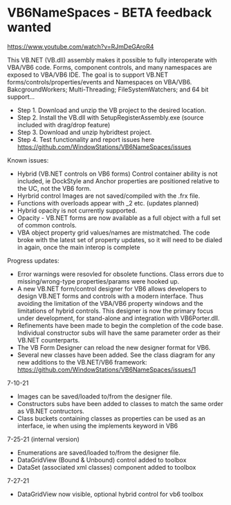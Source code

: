 # VB6NameSpaces - BETA feedback wanted
https://www.youtube.com/watch?v=RJmDeGAroR4

This VB.NET (VB.dll) assembly makes it possible to fully interoperate with VBA/VB6 code.  Forms, component controls, and many namespaces are exposed to VBA/VB6 IDE.
The goal is to support VB.NET forms/controls/properties/events and Namespaces on VBA/VB6. 
BakcgroundWorkers; Multi-Threading; FileSystemWatchers; and 64 bit support...

* Step 1.  Download and unzip the VB project to the desired location.
* Step 2.  Install the VB.dll with SetupRegisterAssembly.exe (source included with drag/drop feature)
* Step 3.  Download and unzip hybridtest project.
* Step 4.  Test functionality and report issues here https://github.com/WindowStations/VB6NameSpaces/issues

Known issues:
* Hybrid (VB.NET controls on VB6 forms) Control container ability is not included, ie DockStyle and Anchor properties are positioned relative to the UC, not the VB6 form.
* Hyrbrid control Images are not saved/compiled with the .frx file.
* Functions with overloads appear with _2 etc.  (updates planned)
* Hybrid opacity is not currently supported.
* Opacity - VB.NET forms are now available as a full object with a full set of common controls.
* VBA object property grid values/names are mistmatched.   The code broke with the latest set of property updates, so it will need to be dialed in again, once the main interop is complete

Progress updates:
* Error warnings were resovled for obsolete functions.  Class errors due to missing/wrong-type properties/params were hooked up.
* A new VB.NET form/control designer for VB6 allows developers to design VB.NET forms and controls with a modern interface.  Thus avoiding the limitation of the VBA/VB6 property windows and the limitations of hybrid controls.  This designer is now the primary focus under development, for stand-alone and integration with VB6Porter.dll.
* Refinements have been made to begin the completion of the code base.  Individual constructor subs will have the same parameter order as their VB.NET counterparts.
* The VB Form Designer can reload the new designer format for VB6.
* Several new classes have been added.  See the class diagram for any new additions to the VB.NET/VB6 framework: https://github.com/WindowStations/VB6NameSpaces/issues/1

7-10-21
* Images can be saved/loaded to/from the designer file.
* Constructors subs have been added to classes to match the same order as VB.NET contructors.
* Class buckets containing classes as properties can be used as an interface, ie when using the implements keyword in VB6

7-25-21 (internal version)
* Enumerations are saved/loaded to/from the designer file.
* DataGridView (Bound & Unbound) control added to toolbox
* DataSet (associated xml classes) component added to toolbox

7-27-21
* DataGridView now visible, optional hybrid control for vb6 toolbox



